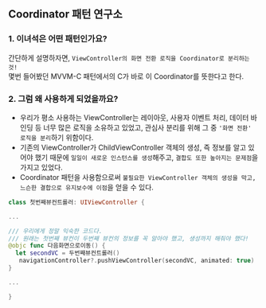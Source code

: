 ## Coordinator 패턴 연구소

### 1. 이녀석은 어떤 패턴인가요?
간단하게 설명하자면, `ViewController의 화면 전환 로직을 Coordinator로 분리하는 것!`   
몇번 들어봤던 MVVM-C 패턴에서의 C가 바로 이 Coordinator를 뜻한다고 한다.

### 2. 그럼 왜 사용하게 되었을까요?
- 우리가 평소 사용하는 ViewController는 레이아웃, 사용자 이벤트 처리, 데이터 바인딩 등 너무 많은 로직을 소유하고 있었고, 관심사 분리를 위해 그 중 `'화면 전환' 로직을 분리`하기 위함이다.
- 기존의 ViewController가 ChildViewController 객체의 생성, 즉 정보를 알고 있어야 했기 때문에 `일일이 새로운 인스턴스를 생성`해주고, `결합도 또한 높아지는 문제점`을 가지고 있었다.
- Coordinator 패턴을 사용함으로써 `불필요한 ViewController 객체의 생성을 막고, 느슨한 결합으로 유지보수에 이점`을 얻을 수 있다.

~~~swift
class 첫번째뷰컨트롤러: UIViewController {

...

/// 우리에게 정말 익숙한 코드다.
/// 원래는 첫번째 뷰컨이 두번째 뷰컨의 정보를 꼭 알아야 했고, 생성까지 해줘야 했다!
@objc func 다음화면으로이동() {
  let secondVC = 두번째뷰컨트롤러()
   navigationController?.pushViewController(secondVC, animated: true)
}

...

}
~~~
